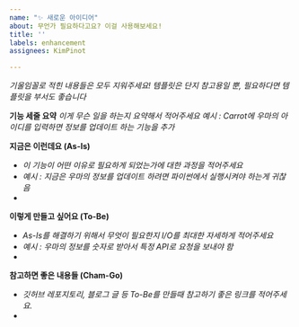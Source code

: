 ```yaml
---
name: "✨ 새로운 아이디어"
about: 무언가 필요하다고요? 이걸 사용해보세요!
title: ''
labels: enhancement
assignees: KimPinot

---
```


_기울임꼴로 적힌 내용들은 모두 지워주세요!_
_템플릿은 단지 참고용일 뿐, 필요하다면 템플릿을 부서도 좋습니다_

**기능 세줄 요약**
_이게 무슨 일을 하는지 요약해서 적어주세요_
_예시 : Carrot에 우마의 아이디를 입력하면 정보를 업데이트 하는 기능을 추가_

**지금은 이런데요 (As-Is)**
* _이 기능이 어떤 이유로 필요하게 되었는가에 대한 과정을 적어주세요_
* _예시 : 지금은 우마의 정보를 업데이트 하려면 파이썬에서 실행시켜야 하는게 귀찮음_
*

**이렇게 만들고 싶어요 (To-Be)**
* _As-Is를 해결하기 위해서 무엇이 필요한지 I/O를 최대한 자세하게 적어주세요_
* _예시 : 우마의 정보를 숫자로 받아서 특정 API로 요청을 보내야 함_
* 

**참고하면 좋은 내용들 (Cham-Go)**
* _깃허브 레포지토리, 블로그 글 등 To-Be를 만들때 참고하기 좋은 링크를 적어주세요._
*
